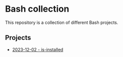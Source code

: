 # Bash collection

This repository is a collection of different Bash projects.

## Projects

- [2023-12-02 - is-installed](is-installed/)
